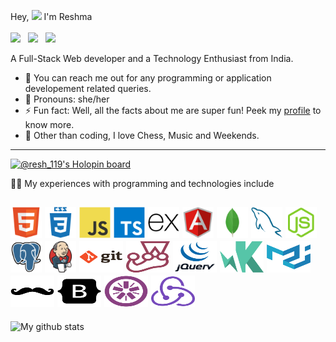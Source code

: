 

 Hey, <img src="https://media.giphy.com/media/hvRJCLFzcasrR4ia7z/giphy.gif" width="25px"> I'm Reshma &nbsp; <br><br>[<img height="30" src="https://img.shields.io/badge/twitter-%231DA1F2.svg?&style=for-the-badge&logo=twitter&logoColor=white" />][Twitter] &nbsp; [<img height="30" src="https://img.shields.io/badge/linkedin-blue.svg?&style=for-the-badge&logo=linkedin&logoColor=white" />][LinkedIn] &nbsp; [<img height="30" src="https://img.shields.io/badge/Medium-12100E?style=for-the-badge&logo=medium&logoColor=white"></img>][Medium]<br>

A Full-Stack Web developer and a Technology Enthusiast from India.

- 💬 You can reach me out for any programming or application developement related queries.
- 👸 Pronouns: she/her
- ⚡ Fun fact: Well, all the facts about me are super fun! Peek my <a href="https://twitter.com/reshma_119">profile<a> to know more.
- 💖 Other than coding, I love Chess, Music and Weekends. 

---
[![@resh_119's Holopin board](https://holopin.io/api/user/board?user=resh_119)](https://holopin.io/@resh_119)

👩‍💻 My experiences with programming and technologies include

<img src="https://github.com/devicons/devicon/blob/master/icons/html5/html5-original.svg" alt="HTML5" title="HTML5" width="50" height="50"/> <img src="https://github.com/devicons/devicon/blob/master/icons/css3/css3-plain-wordmark.svg" alt="CSS3" title="CSS3" width="50" height="50"/> <img src="https://github.com/devicons/devicon/blob/master/icons/javascript/javascript-original.svg" alt="JavaScript" title="JavaScript" width="50" height="50"/> <img src="https://github.com/devicons/devicon/blob/master/icons/typescript/typescript-original.svg" alt="TypeScript" title="TypeScript" width="50" height="50"/> <img src="https://github.com/devicons/devicon/blob/master/icons/express/express-original.svg" alt="Express" title="Express" width="50" height="50"/> <img src="https://github.com/devicons/devicon/blob/master/icons/angularjs/angularjs-original.svg" alt="Angular" title="Angular" width="50" height="50"/> <img src="https://github.com/devicons/devicon/blob/master/icons/mongodb/mongodb-original.svg" alt="MongoDB" title="MongoDB" width="50" height="50"/> <img src="https://github.com/devicons/devicon/blob/master/icons/mysql/mysql-original.svg" alt="MySQL" title="MySQL" width="50" height="50"/> <img src="https://github.com/devicons/devicon/blob/master/icons/nodejs/nodejs-original.svg" alt="NodeJS" title="NodeJS" width="50" height="50"/> <img src="https://github.com/devicons/devicon/blob/master/icons/postgresql/postgresql-original.svg" alt="Postgres" title="Postgres" width="50" height="50"/> <img src="https://github.com/devicons/devicon/blob/master/icons/jenkins/jenkins-original.svg" alt="Jenkins" title="Jenkins" width="50" height="50"/> <img src="https://github.com/devicons/devicon/blob/master/icons/git/git-original-wordmark.svg" alt="Git" title="Git" width="70" height="50"/> <img src="https://github.com/devicons/devicon/blob/master/icons/jest/jest-plain.svg" alt="Jest" title="Jest" width="70" height="50"/> <img src="https://github.com/devicons/devicon/blob/master/icons/jquery/jquery-original-wordmark.svg" alt="jQuery" title="jQuery" width="70" height="50"/> <img src="https://github.com/devicons/devicon/blob/master/icons/karma/karma-original.svg" alt="Karma" title="Karma" width="70" height="50"/> <img src="https://github.com/devicons/devicon/blob/master/icons/materialui/materialui-original.svg" alt="MaterialUI" title="MaterialUI" width="70" height="50"/> <img src="https://github.com/devicons/devicon/blob/master/icons/handlebars/handlebars-original.svg" alt="Handlebars" title="Handlebars" width="70" height="50"/> <img src="https://github.com/devicons/devicon/blob/master/icons/bootstrap/bootstrap-plain.svg" alt="Bootstrap" title="Bootstrap" width="70" height="50"/> <img src="https://github.com/devicons/devicon/blob/master/icons/jasmine/jasmine-plain.svg" alt="Jasmine" title="Jasmine" width="70" height="50"/> <img src="https://github.com/devicons/devicon/blob/master/icons/redux/redux-original.svg" alt="Redux" title="Redux" width="70" height="50"/>
---


![My github stats](https://github-readme-stats.vercel.app/api?username=RESHMA-RAMESH&show_icons=true&include_all_commits=true&theme=radical)


[twitter]: https://twitter.com/reshma_119 
[medium]: https://medium.com/@_resh_
[linkedin]: https://www.linkedin.com/in/reshma-ramesh/

